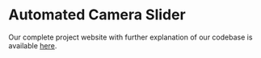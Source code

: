 # Automated Camera Slider

Our complete project website with further explanation of our codebase is available [here](https://olincollege.github.io/pie-2021-03/Sliding-Camera/Website-files/).
